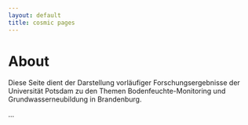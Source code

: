 ```yaml
---
layout: default
title: cosmic pages 
---
```


# About
Diese Seite dient der Darstellung vorläufiger Forschungsergebnisse der Universität Potsdam zu den Themen Bodenfeuchte-Monitoring und Grundwasserneubildung in Brandenburg.

...
